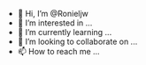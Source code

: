 - 👋 Hi, I’m @Ronieljw
- 👀 I’m interested in ...
- 🌱 I’m currently learning ...
- 💞️ I’m looking to collaborate on ...
- 📫 How to reach me ...

<!---
Ronieljw/Ronieljw is a ✨ special ✨ repository because its `README.md` (this file) appears on your GitHub profile.
You can click the Preview link to take a look at your changes.
--->

